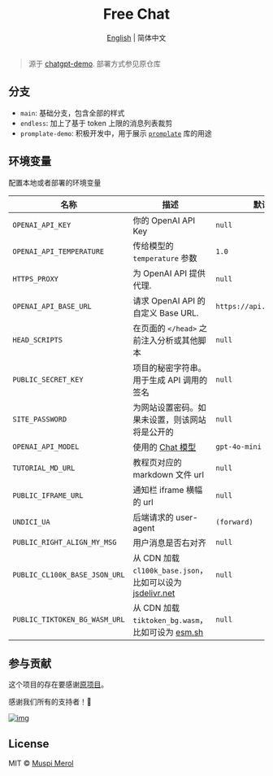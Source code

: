 <h1 align="center">Free Chat</h1>

<div align="center"><a href="./README.md">English</a> | 简体中文</div>

<br>

> 源于 [chatgpt-demo](https://github.com/anse-app/chatgpt-demo). 部署方式参见原仓库

## 分支

- `main`: 基础分支，包含全部的样式
- `endless`: 加上了基于 token 上限的消息列表裁剪
- `promplate-demo`: 积极开发中，用于展示 [`promplate`](http://promplate.dev/) 库的用途

## 环境变量

配置本地或者部署的环境变量

| 名称 | 描述 | 默认 |
| --- | --- | --- |
| `OPENAI_API_KEY` | 你的 OpenAI API Key | `null` |
| `OPENAI_API_TEMPERATURE` | 传给模型的 `temperature` 参数 | `1.0` |
| `HTTPS_PROXY` | 为 OpenAI API 提供代理. | `null` |
| `OPENAI_API_BASE_URL` | 请求 OpenAI API 的自定义 Base URL. | `https://api.openai.com` |
| `HEAD_SCRIPTS` | 在页面的 `</head>` 之前注入分析或其他脚本 | `null` |
| `PUBLIC_SECRET_KEY` | 项目的秘密字符串。用于生成 API 调用的签名 | `null` |
| `SITE_PASSWORD` | 为网站设置密码。如果未设置，则该网站将是公开的 | `null` |
| `OPENAI_API_MODEL` | 使用的 [Chat 模型](https://platform.openai.com/docs/models/model-endpoint-compatibility) | `gpt-4o-mini` |
| `TUTORIAL_MD_URL` | 教程页对应的 markdown 文件 url | `null` |
| `PUBLIC_IFRAME_URL` | 通知栏 iframe 横幅的 url | `null` |
| `UNDICI_UA` | 后端请求的 user-agent | `(forward)` |
| `PUBLIC_RIGHT_ALIGN_MY_MSG` | 用户消息是否右对齐 | `null` |
| `PUBLIC_CL100K_BASE_JSON_URL` | 从 CDN 加载 `cl100k_base.json`，比如可以设为 [jsdelivr.net](https://cdn.jsdelivr.net/npm/tiktoken@1.0.10/encoders/cl100k_base.json) | `null` |
| `PUBLIC_TIKTOKEN_BG_WASM_URL` | 从 CDN 加载 `tiktoken_bg.wasm`，比如可设为 [esm.sh](https://esm.sh/tiktoken/lite/tiktoken_bg.wasm) | `null` |

## 参与贡献

这个项目的存在要感谢[原项目](https://github.com/anse-app/chatgpt-demo)。

感谢我们所有的支持者！🙏

[![img](https://contributors.nn.ci/api?repo=anse-app/chatgpt-demo)](https://github.com/ddiu8081/chatgpt-demo/graphs/contributors)

## License

MIT © [Muspi Merol](./LICENSE)
